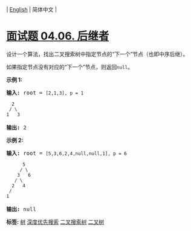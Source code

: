 | [English](README_EN.md) | 简体中文 |

# [面试题 04.06. 后继者](https://leetcode-cn.com/problems/successor-lcci)
<p>设计一个算法，找出二叉搜索树中指定节点的&ldquo;下一个&rdquo;节点（也即中序后继）。</p>

<p>如果指定节点没有对应的&ldquo;下一个&rdquo;节点，则返回<code>null</code>。</p>

<p><strong>示例 1:</strong></p>

<pre><strong>输入:</strong> root = <code>[2,1,3], p = 1

  2
 / \
1   3
</code>
<strong>输出:</strong> 2</pre>

<p><strong>示例 2:</strong></p>

<pre><strong>输入:</strong> root = <code>[5,3,6,2,4,null,null,1], p = 6

      5
     / \
    3   6
   / \
  2   4
 /   
1
</code>
<strong>输出:</strong> null</pre>

**标签:**  [树](https://leetcode-cn.com/tag/tree) [深度优先搜索](https://leetcode-cn.com/tag/depth-first-search) [二叉搜索树](https://leetcode-cn.com/tag/binary-search-tree) [二叉树](https://leetcode-cn.com/tag/binary-tree) 